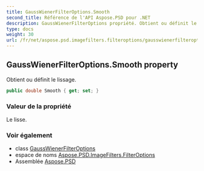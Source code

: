 ```yaml
---
title: GaussWienerFilterOptions.Smooth
second_title: Référence de l'API Aspose.PSD pour .NET
description: GaussWienerFilterOptions propriété. Obtient ou définit le lissage.
type: docs
weight: 30
url: /fr/net/aspose.psd.imagefilters.filteroptions/gausswienerfilteroptions/smooth/
---
```

## GaussWienerFilterOptions.Smooth property

Obtient ou définit le lissage.

```csharp
public double Smooth { get; set; }
```

### Valeur de la propriété

Le lisse.

### Voir également

* class [GaussWienerFilterOptions](../)
* espace de noms [Aspose.PSD.ImageFilters.FilterOptions](../../gausswienerfilteroptions/)
* Assemblée [Aspose.PSD](../../../)


